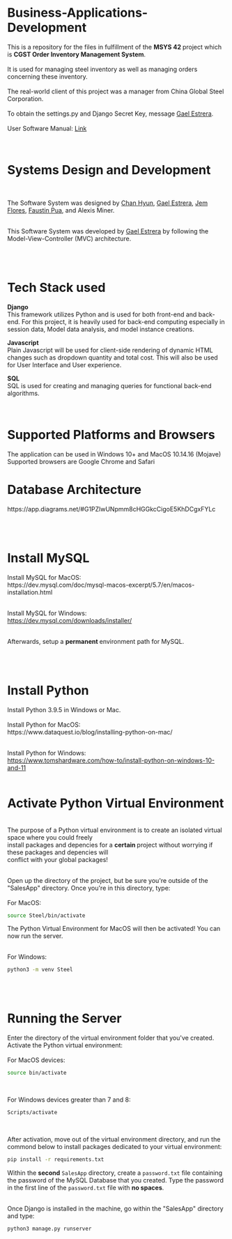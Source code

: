 # Business-Applications-Development
This is a repository for the files in fulfillment of the <b> MSYS 42 </b> project which is <b>CGST Order Inventory Management System</b>. <br><br>
It is used for managing steel inventory as well as managing orders concerning these inventory. <br><br>
The real-world client of this project was a manager from China Global Steel Corporation. <br><br>
To obtain the settings.py and Django Secret Key, message [Gael Estrera](https://github.com/Decoretum).<br><br>
User Software Manual: [Link](https://docs.google.com/document/d/1R-M5G9tow4p4LqJNA_pmqqJ8MsjxN-FGH0pzDt9A3LM/edit?usp=sharing)

<br>

<h1> Systems Design and Development </h1> <br>


The Software System was designed by [Chan Hyun](https://github.com/hchyun0105), [Gael Estrera](https://github.com/Decoretum), [Jem Flores](https://github.com/jemmmmmm), [Faustin Pua](https://github.com/faustinpua), and Alexis Miner. <br><br>

This Software System was developed by [Gael Estrera](https://github.com/Decoretum) by following the Model-View-Controller (MVC) architecture.

<br><br>
<h1> Tech Stack used </h1>

<b> Django </b> <br>
This framework utilizes Python and is used for both front-end and back-end. For this project, it is heavily used for back-end computing especially in session data, Model data analysis, and model instance creations. <br>

<b> Javascript </b> <br>
Plain Javascript will be used for client-side rendering of dynamic HTML changes such as dropdown quantity and total cost. This will also be used for User Interface and User experience. <br>

<b> SQL </b> <br>
SQL is used for creating and managing queries for functional back-end algorithms.

<br>

<h1> Supported Platforms and Browsers </h1>
The application can be used in Windows 10+ and MacOS 10.14.16 (Mojave) <br>
Supported browsers are Google Chrome and Safari <br>

<h1> Database Architecture </h1>
https://app.diagrams.net/#G1PZlwUNpmm8cHGGkcCigoE5KhDCgxFYLc

<br><br>
<h1> Install MySQL </h1>
Install MySQL for MacOS: <br>
https://dev.mysql.com/doc/mysql-macos-excerpt/5.7/en/macos-installation.html <br><br>

Install MySQL for Windows: <br>
https://dev.mysql.com/downloads/installer/ <br><br>

Afterwards, setup a <b> permanent </b> environment path for MySQL.

<br><br>
<h1> Install Python </h1> 
Install Python 3.9.5 in Windows or Mac. <br><br>
Install Python for MacOS: <br>
https://www.dataquest.io/blog/installing-python-on-mac/ <br><br>

Install Python for Windows: <br>
https://www.tomshardware.com/how-to/install-python-on-windows-10-and-11 <br><br>

<h1> Activate Python Virtual Environment   </h1> <br>
The purpose of a Python virtual environment is to create an isolated virtual space where you could freely <br>
install packages and depencies for a <b> certain </b> project without worrying if these packages and depencies will <br>
conflict with your global packages! <br><br>

Open up the directory of the project, but be sure you're outside of the "SalesApp" directory. Once you're in this directory, type: <br><br>
For MacOS:
```bash
source Steel/bin/activate
``` 

The Python Virtual Environment for MacOS will then be activated! You can now run the server.
<br><br>

For Windows:
```bash
python3 -m venv Steel
```

<br><br>

<h1> Running the Server </h1>
Enter the directory of the virtual environment folder that you've created. <br>
Activate the Python virtual environment: <br><br>
For MacOS devices: 
<br>

```bash
source bin/activate 
``` 
<br>

For Windows devices greater than 7 and 8:
<br>

```bash
Scripts/activate
``` 
<br>


After activation, move out of the virtual environment directory, and run the commond below to install packages dedicated to your virtual environment: <br>
```bash
pip install -r requirements.txt 
```
Within the <b>second</b> `SalesApp` directory, create a `password.txt` file containing the password of the MySQL Database that you created. Type the
password in the first line of the `password.txt` file with <b>no spaces</b>.
<br><br>

Once Django is installed in the machine, go within the "SalesApp" directory and type: <br>
```
python3 manage.py runserver
```
 <br>




